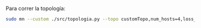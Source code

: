 Para correr la topología:
```bash
sudo mn --custom ./src/topologia.py --topo customTopo,num_hosts=4,loss_percent=10 --mac -x
```